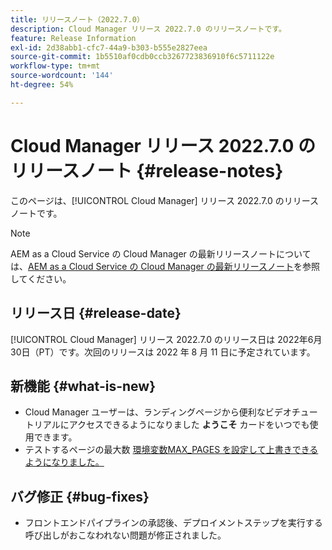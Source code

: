 ```yaml
---
title: リリースノート（2022.7.0）
description: Cloud Manager リリース 2022.7.0 のリリースノートです。
feature: Release Information
exl-id: 2d38abb1-cfc7-44a9-b303-b555e2827eea
source-git-commit: 1b5510af0cdb0ccb3267723836910f6c5711122e
workflow-type: tm+mt
source-wordcount: '144'
ht-degree: 54%

---
```



# Cloud Manager リリース 2022.7.0 のリリースノート {#release-notes}

このページは、[!UICONTROL Cloud Manager] リリース 2022.7.0 のリリースノートです。

>[!NOTE]
>
>AEM as a Cloud Service の Cloud Manager の最新リリースノートについては、[AEM as a Cloud Service の Cloud Manager の最新リリースノート](https://experienceleague.adobe.com/docs/experience-manager-cloud-service/content/implementing/using-cloud-manager/release-notes-cloud-manager/release-notes-cm-current.html?lang=ja)を参照してください。

## リリース日 {#release-date}

[!UICONTROL Cloud Manager] リリース 2022.7.0 のリリース日は 2022年6月30日（PT）です。次回のリリースは 2022 年 8 月 11 日に予定されています。

## 新機能 {#what-is-new}

* Cloud Manager ユーザーは、ランディングページから便利なビデオチュートリアルにアクセスできるようになりました **ようこそ** カードをいつでも使用できます。
* テストするページの最大数 [環境変数MAX_PAGES を設定して上書きできるようになりました。](understand-your-test-results.md#crawler)

## バグ修正 {#bug-fixes}

* フロントエンドパイプラインの承認後、デプロイメントステップを実行する呼び出しがおこなわれない問題が修正されました。
